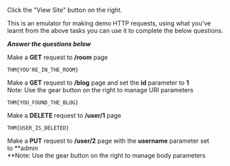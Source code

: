 Click the "View Site" button on the right.

This is an emulator for making demo HTTP requests, using what you've learnt from the above tasks you can use it to complete the below questions.


___Answer the questions below___

Make a **GET** request to **/room** page
	
	THM{YOU'RE_IN_THE_ROOM}

Make a **GET** request to **/blog** page and set the **id** parameter to **1**  
Note: Use the gear button on the right to manage URI parameters
	
	THM{YOU_FOUND_THE_BLOG}

Make a **DELETE** request to **/user/1** page
	
	THM{USER_IS_DELETED}

Make a **PUT** request to **/user/2** page with the **username** parameter set to **admin  
**Note: Use the gear button on the right to manage body parameters
